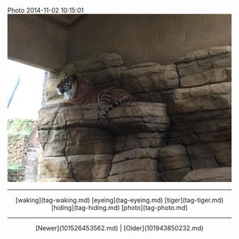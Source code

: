 <!--
title: Photo 2014-11-02 10
date: 2020-06-28T14:38:48.362Z
tags: waking, eyeing, tiger, hiding, photo
-->

Photo 2014-11-02 10:15:01
![](101570033492-0.jpg)

<!--BOTTOM-POST-NAVIGATION-->
---

<center>[waking](tag-waking.md) [eyeing](tag-eyeing.md) [tiger](tag-tiger.md) [hiding](tag-hiding.md) [photo](tag-photo.md)</center>

---

<center>[Newer](101526453562.md) | [Older](101943850232.md)</center>